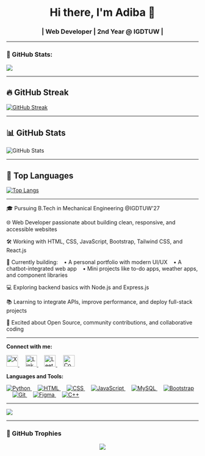 <h1 align="center">Hi there, I'm Adiba 🌱</h1>
<h3 align="center"> | Web Developer | 2nd Year @ IGDTUW |</h3>

---
### 🔪 GitHub Stats:
<p align="left">
  <img src="https://github-readme-stats.vercel.app/api/top-langs/?username=adiba-zehra&layout=compact&theme=tokyonight" />

---

## 🔥 GitHub Streak
[![GitHub Streak](https://streak-stats.demolab.com?user=adiba-zehra&theme=highcontrast&hide_border=true)](https://git.io/streak-stats)

---

## 📊 GitHub Stats
![GitHub Stats](https://github-readme-stats.vercel.app/api?username=adiba-zehra&show_icons=true&theme=radical&hide_border=true)

---

## 📌 Top Languages
[![Top Langs](https://github-readme-stats.vercel.app/api/top-langs/?username=adiba-zehra&layout=compact&theme=tokyonight)](https://github.com/anuraghazra/github-readme-stats)

---

🎓 Pursuing B.Tech in Mechanical Engineering @IGDTUW'27

🌐 Web Developer passionate about building clean, responsive, and accessible websites

🛠️ Working with HTML, CSS, JavaScript, Bootstrap, Tailwind CSS, and React.js

🚀 Currently building:
   • A personal portfolio with modern UI/UX
   • A chatbot-integrated web app
   • Mini projects like to-do apps, weather apps, and component libraries

💻 Exploring backend basics with Node.js and Express.js

📚 Learning to integrate APIs, improve performance, and deploy full-stack projects

🌟 Excited about Open Source, community contributions, and collaborative coding

---

**Connect with me:**

<p align="left">
  <a href="https://x.com/zehra_adiba" target="_blank">
    <img src="https://cdn.jsdelivr.net/gh/devicons/devicon/icons/twitter/twitter-original.svg" alt="X" width="30" height="30"/>
  </a>&nbsp;&nbsp;&nbsp;

  <a href="https://www.linkedin.com/in/adibaz/" target="_blank">
    <img src="https://cdn.jsdelivr.net/gh/devicons/devicon/icons/linkedin/linkedin-original.svg" alt="LinkedIn" width="30" height="30"/>
  </a>&nbsp;&nbsp;&nbsp;

  <a href="https://leetcode.com/u/adibazehra/" target="_blank">
    <img src="https://upload.wikimedia.org/wikipedia/commons/1/19/LeetCode_logo_black.png" alt="LeetCode" width="30" height="30"/>
  </a>&nbsp;&nbsp;&nbsp;

  <a href="https://codeforces.com/profile/adibazehra18" target="_blank">
  <img src="https://upload.wikimedia.org/wikipedia/commons/1/19/Codeforces_logo_bar.svg" alt="Codeforces" width="30" height="30"/>
</a>
</p>

**Languages and Tools:**

<p align="left">
  <a href="https://www.python.org/" target="_blank">
    <img src="https://skillicons.dev/icons?i=python" alt="Python" />
  </a>&nbsp;&nbsp;&nbsp;

  <a href="https://www.w3schools.com/html/" target="_blank">
    <img src="https://skillicons.dev/icons?i=html" alt="HTML" />
  </a>&nbsp;&nbsp;&nbsp;

  <a href="https://www.w3schools.com/css/" target="_blank">
    <img src="https://skillicons.dev/icons?i=css" alt="CSS" />
  </a>&nbsp;&nbsp;&nbsp;

  <a href="https://www.javascript.com/" target="_blank">
    <img src="https://skillicons.dev/icons?i=js" alt="JavaScript" />
  </a>&nbsp;&nbsp;&nbsp;

  <a href="https://www.mysql.com/" target="_blank">
    <img src="https://skillicons.dev/icons?i=mysql" alt="MySQL" />
  </a>&nbsp;&nbsp;&nbsp;

  <a href="https://getbootstrap.com/" target="_blank">
    <img src="https://skillicons.dev/icons?i=bootstrap" alt="Bootstrap" />
  </a>&nbsp;&nbsp;&nbsp;

  <a href="https://git-scm.com/" target="_blank">
    <img src="https://skillicons.dev/icons?i=git" alt="Git" />
  </a>&nbsp;&nbsp;&nbsp;

  <a href="https://figma.com/" target="_blank">
    <img src="https://skillicons.dev/icons?i=figma" alt="Figma" />
  </a>&nbsp;&nbsp;&nbsp;

  <a href="https://cplusplus.com/" target="_blank">
    <img src="https://skillicons.dev/icons?i=cpp" alt="C++" />
  </a>
</p>

---

<p>
  <img src="https://github-readme-stats.vercel.app/api?username=adiba-zehra&show_icons=true&theme=tokyonight" />
</p>


---

### 🌟 GitHub Trophies
<p align="center">
  <img src="https://github-profile-trophy.vercel.app/?username=adiba-zehra&theme=discord&row=1&margin-w=20&no-frame=true" />
</p>
